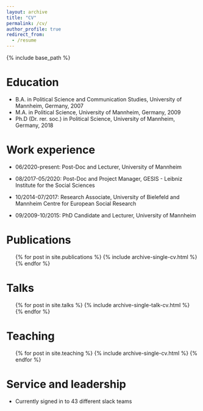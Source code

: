 ```yaml
---
layout: archive
title: "CV"
permalink: /cv/
author_profile: true
redirect_from:
  - /resume
---
```


{% include base_path %}

Education
======
* B.A. in Political Science and Communication Studies, University of Mannheim, Germany, 2007
* M.A. in Political Science, University of Mannheim, Germany, 2009
* Ph.D (Dr. rer. soc.) in Political Science, University of Mannheim, Germany, 2018

Work experience
======
* 06/2020-present: Post-Doc and Lecturer, University of Mannheim

* 08/2017-05/2020: Post-Doc and Project Manager, GESIS - Leibniz Institute for the Social Sciences

* 10/2014-07/2017: Research Associate, University of Bielefeld and Mannheim Centre for European Social Research

* 09/2009-10/2015: PhD Candidate and Lecturer, University of Mannheim

Publications
======
  <ul>{% for post in site.publications %}
    {% include archive-single-cv.html %}
  {% endfor %}</ul>

Talks
======
  <ul>{% for post in site.talks %}
    {% include archive-single-talk-cv.html %}
  {% endfor %}</ul>

Teaching
======
  <ul>{% for post in site.teaching %}
    {% include archive-single-cv.html %}
  {% endfor %}</ul>

Service and leadership
======
* Currently signed in to 43 different slack teams
